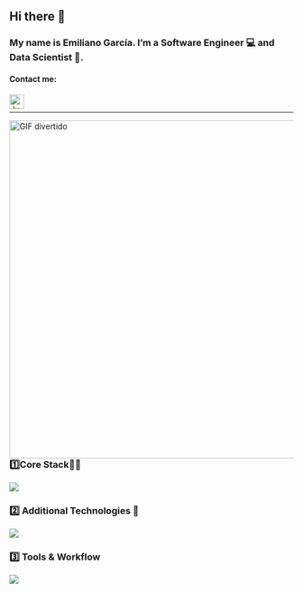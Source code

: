 ## Hi there 👋

### My name is Emiliano García. I’m a Software Engineer 💻 and Data Scientist 🧪.

#### Contact me:

<a href="https://www.linkedin.com/in/emiliano-garcia-montemayor-394664321/">
  <img align="left" alt="Junior's LinkedIn" width="26px" src="https://img.icons8.com/color/48/000000/linkedin-circled--v3.png" />
</a>
<br>
<hr>

<img align="right" alt="GIF divertido" src="https://media1.giphy.com/media/v1.Y2lkPTc5MGI3NjExZG5sdW9mYTg0OG1mMmV6amxkOTN6MW00YXdsNW5xMXE0cDVoeHcycSZlcD12MV9pbnRlcm5hbF9naWZfYnlfaWQmY3Q9Zw/H03PuVdwREB21ANkLX/giphy.gif" width="600" />


 ### 1️⃣Core Stack🧙‍♂️

<p align="left">
  <a href="https://skillicons.dev">
    <img src="https://skillicons.dev/icons?i=py,sklearn,tensorflow,django,css,html&perline=6" />
  </a>
</p>

### 2️⃣ Additional Technologies 🪼

<p align="left">
  <a href="https://skillicons.dev">
  <img src="https://skillicons.dev/icons?i=azure,js,c,r,swift,fastapi,opencv,figma,linux,ubuntu&perline=5" />
  </a>
</p>

### 3️⃣ Tools & Workflow
<p align="left">
  <a href="https://skillicons.dev">
    <img src="https://skillicons.dev/icons?i=discord,github,notion,sublime,vscode&perline=5 " />
  </a>
</p>
